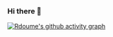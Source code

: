 ### Hi there 👋

[![Rdoume's github activity graph](https://activity-graph.herokuapp.com/graph?username=rdoume&theme=react)](https://github.com/ashutosh00710/github-readme-activity-graph)

<!--
**rdoume/rdoume** is a ✨ _special_ ✨ repository because its `README.md` (this file) appears on your GitHub profile.

Here are some ideas to get you started:

- 🔭 I’m currently working on ...
- 🌱 I’m currently learning ...
- 👯 I’m looking to collaborate on ...
- 🤔 I’m looking for help with ...
- 💬 Ask me about ...
- 📫 How to reach me: ...
- 😄 Pronouns: ...
- ⚡ Fun fact: ...
-->
